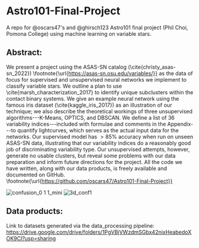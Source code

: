 # Astro101-Final-Project
A repo for @oscars47's and @ghirsch123 Astro101 final project (Phil Choi, Pomona College) using machine learning on variable stars.

## Abstract:
We present a project using the ASAS-SN catalog (\cite{christy_asas-sn_2022}) \footnote{\url{https://asas-sn.osu.edu/variables/}} as the data of focus for supervised and unsupervised neural networks we implement to classify variable stars. We outline a plan to use \cite{marsh_characterization_2017} to identify unique subclusters within the contact binary systems. We give an example neural network using the famous iris dataset (\cite{kaggle_iris_2017}) as an illustration of our technique; we also describe the theoretical workings of three unsupervised algorithms---K-Means, OPTICS, and DBSCAN. We define a list of 36 variability indices---included with formulae and comments in the Appendix---to quantify lightcurves, which serves as the actual input data for the networks. Our supervised model has $> 85\%$ accuracy when run on unseen ASAS-SN data, illustrating that our variability indices do a reasonably good job of discriminating variability type. Our unsupervised attempts, however, generate no usable clusters, but reveal some problems with our data preparation and inform future directions for the project. All the code we have written, along with our data products, is freely available and documented on GitHub. \footnote{\url{https://github.com/oscars47/Astro101-Final-Project}}

![confusion_0 1 1_mini](https://user-images.githubusercontent.com/106777951/208241192-3c327e34-982d-48a4-afd4-68f249bf2880.png)
![3d_conf1](https://user-images.githubusercontent.com/106777951/208241219-57f89bbe-1c31-4071-8928-b68f8e4726cb.png)


## Data products:
Link to datasets generated via the data_processing pipeline: https://drive.google.com/drive/folders/1PgVBjVWzdmSGbx42nixHeabedoXOK9Cl?usp=sharing

